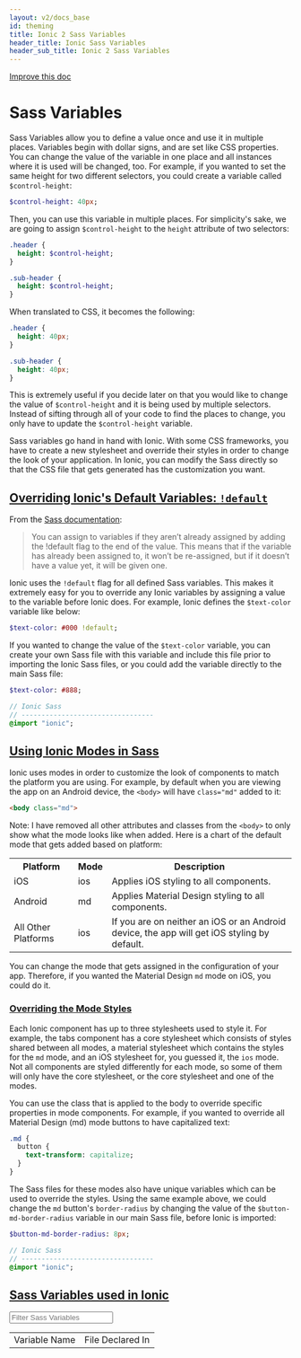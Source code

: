 ```yaml
---
layout: v2/docs_base
id: theming
title: Ionic 2 Sass Variables
header_title: Ionic Sass Variables
header_sub_title: Ionic 2 Sass Variables
---
```

<div class="improve-docs">
  <a href='https://github.com/driftyco/ionic-site/edit/ionic2/docs/v2/theming/sass-variables/index.md'>
    Improve this doc
  </a>
</div>

<h1 class="title">Sass Variables</h1>

Sass Variables allow you to define a value once and use it in multiple places. Variables begin with dollar signs, and are set like CSS properties. You can change the value of the variable in one place and all instances where it is used will be changed, too. For example, if you wanted to set the same height for two different selectors, you could create a variable called `$control-height`:

```sass
$control-height: 40px;
```

Then, you can use this variable in multiple places. For simplicity's sake, we are going to assign `$control-height` to the `height` attribute of two selectors:

```sass
.header {
  height: $control-height;
}

.sub-header {
  height: $control-height;
}
```

When translated to CSS, it becomes the following:

```css
.header {
  height: 40px;
}

.sub-header {
  height: 40px;
}
```

This is extremely useful if you decide later on that you would like to change the value of `$control-height` and it is being used by multiple selectors. Instead of sifting through all of your code to find the places to change, you only have to update the `$control-height` variable.

Sass variables go hand in hand with Ionic. With some CSS frameworks, you have to create a new stylesheet and override their styles in order to change the look of your application. In Ionic, you can modify the Sass directly so that the CSS file that gets generated has the customization you want.

<h2><a id="overriding-default" href="#overriding-default">Overriding Ionic's Default Variables: <code>!default</code></a></h2>

From the [Sass documentation](http://sass-lang.com/documentation/file.SASS_REFERENCE.html#variable_defaults_):

> You can assign to variables if they aren’t already assigned by adding the !default flag to the end of the value. This means that if the variable has already been assigned to, it won’t be re-assigned, but if it doesn’t have a value yet, it will be given one.

Ionic uses the `!default` flag for all defined Sass variables. This makes it extremely easy for you to override any Ionic variables by assigning a value to the variable before Ionic does. For example, Ionic defines the `$text-color` variable like below:

```sass
$text-color: #000 !default;
```

If you wanted to change the value of the `$text-color` variable, you can create your own Sass file with this variable and include this file prior to importing the Ionic Sass files, or you could add the variable directly to the main Sass file:

```sass
$text-color: #888;

// Ionic Sass
// ---------------------------------
@import "ionic";
```

<h2><a id="ionic-modes" href="#ionic-modes">Using Ionic Modes in Sass</a></h2>

Ionic uses modes in order to customize the look of components to match the platform you are using. For example, by default when you are viewing the app on an Android device, the `<body>` will have `class="md"` added to it:

```html
<body class="md">
```

Note: I have removed all other attributes and classes from the `<body>` to only show what the mode looks like when added. Here is a chart of the default mode that gets added based on platform:

<table class="table">
  <tr>
    <th>Platform</th>
    <th>Mode</th>
    <th>Description</th>
  </tr>
  <tr>
    <td>iOS</td>
    <td>ios</td>
    <td>Applies iOS styling to all components.</td>
  </tr>
  <tr>
    <td>Android</td>
    <td>md</td>
    <td>Applies Material Design styling to all components.</td>
  </tr>  
  <tr>
    <td>All Other Platforms</td>
    <td>ios</td>
    <td>If you are on neither an iOS or an Android device, the app will get iOS styling by default.</td>
  </tr>
</table>

You can change the mode that gets assigned in the configuration of your app. Therefore, if you wanted the Material Design `md` mode on iOS, you could do it.

<h3><a id="overriding-modes" href="#overriding-modes">Overriding the Mode Styles</a></h3>

Each Ionic component has up to three stylesheets used to style it. For example, the tabs component has a core stylesheet which consists of styles shared between all modes, a material stylesheet which contains the styles for the `md` mode, and an iOS stylesheet for, you guessed it, the `ios` mode. Not all components are styled differently for each mode, so some of them will only have the core stylesheet, or the core stylesheet and one of the modes.  

You can use the class that is applied to the body to override specific properties in mode components. For example, if you wanted to override all Material Design (md) mode buttons to have capitalized text:

```sass
.md {
  button {
    text-transform: capitalize;
  }
}
```

The Sass files for these modes also have unique variables which can be used to override the styles. Using the same example above, we could change the `md` button's `border-radius` by changing the value of the `$button-md-border-radius` variable in our main Sass file, before Ionic is imported:

```sass
$button-md-border-radius: 8px;

// Ionic Sass
// ---------------------------------
@import "ionic";
```

<h2><a id="ionic-variables" href="#ionic-variables">Sass Variables used in Ionic</a></h2>

<input id="search-sass-input" type="text" placeholder="Filter Sass Variables">

<table id="search-sass-results" class="table">
  <tr>
    <td>Variable Name</td>
    <td>File Declared In</td>
  </tr>
</table>
